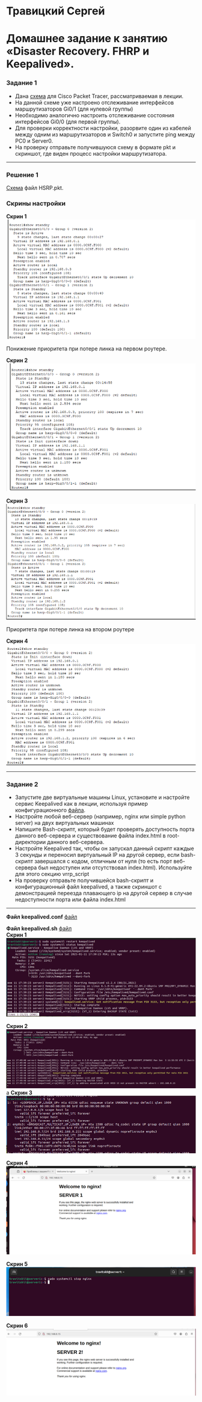 # Травицкий Сергей
# Домашнее задание к занятию «Disaster Recovery. FHRP и Keepalived».  

### Задание 1
- Дана [схема](https://github.com/netology-code/sflt-homeworks/tree/main/1/hsrp_advanced.pkt) для Cisco Packet Tracer, рассматриваемая в лекции.
- На данной схеме уже настроено отслеживание интерфейсов маршрутизаторов Gi0/1 (для нулевой группы)
- Необходимо аналогично настроить отслеживание состояния интерфейсов Gi0/0 (для первой группы).
- Для проверки корректности настройки, разорвите один из кабелей между одним из маршрутизаторов и Switch0 и запустите ping между PC0 и Server0.
- На проверку отправьте получившуюся схему в формате pkt и скриншот, где виден процесс настройки маршрутизатора.

---
### Решение 1
[Cхемa](https://github.com/travickiy67/Disaster-Recovery/raw/refs/heads/main/files/HSRP.pkt) файл HSRP.pkt.  

### Скрины наcтройки

**Cкрин 1**  
![alt text](https://github.com/travickiy67/Disaster-Recovery/blob/main/img/img01.png)   

Понижение приоритета при потере линка на первом роутере.  

**Скрин 2**  
![alt text](https://github.com/travickiy67/Disaster-Recovery/blob/main/img/img02.png)  

**Скрин 3**  
![alt text](https://github.com/travickiy67/Disaster-Recovery/blob/main/img/img03.png)  

Приоритета при потере линка на втором роутере  

**Скрин 4**  
![alt text](https://github.com/travickiy67/Disaster-Recovery/blob/main/img/img04.png)  

---
### Задание 2
- Запустите две виртуальные машины Linux, установите и настройте сервис Keepalived как в лекции, используя пример конфигурационного [файла](https://github.com/netology-code/sflt-homeworks/blob/main/1/keepalived-simple.conf).
- Настройте любой веб-сервер (например, nginx или simple python server) на двух виртуальных машинах
- Напишите Bash-скрипт, который будет проверять доступность порта данного веб-сервера и существование файла index.html в root-директории данного веб-сервера.
- Настройте Keepalived так, чтобы он запускал данный скрипт каждые 3 секунды и переносил виртуальный IP на другой сервер, если bash-скрипт завершался с кодом, отличным от нуля (то есть порт веб-сервера был недоступен или отсутствовал index.html). Используйте для этого секцию vrrp_script
- На проверку отправьте получившейся bash-скрипт и конфигурационный файл keepalived, а также скриншот с демонстрацией переезда плавающего ip на другой сервер в случае недоступности порта или файла index.html

---

**Файл keepalived.conf**
[файл](https://github.com/travickiy67/Disaster-Recovery/blob/main/files/keepalived.conf)  

**Файл keepalived.sh**
[файл](https://github.com/travickiy67/Disaster-Recovery/blob/main/files/keepalived.sh)  
**Скрин 1**  
![alt text](https://github.com/travickiy67/Disaster-Recovery/blob/main/img/img1.1.png)  

**Скрин 2**  
![alt text](https://github.com/travickiy67/Disaster-Recovery/blob/main/img/img1.2.png)  
а
**Скрин 3**  
![alt text](https://github.com/travickiy67/Disaster-Recovery/blob/main/img/img1.3.png)  

**Скрин 4**  
![alt text](https://github.com/travickiy67/Disaster-Recovery/blob/main/img/img1.4.png)  

**Скрин 5**  
![alt text](https://github.com/travickiy67/Disaster-Recovery/blob/main/img/img1.5.png)  

**Скрин 6**  
![alt text](https://github.com/travickiy67/Disaster-Recovery/blob/main/img/img1.6.png)  

